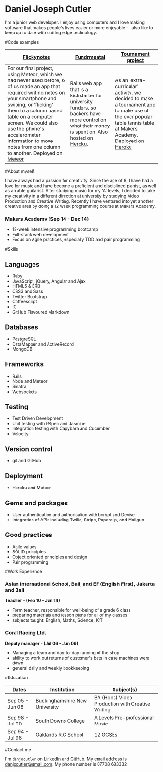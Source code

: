 Daniel Joseph Cutler
======================
I'm a junior web developer. I enjoy using computers and I love making software that makes people's lives easier or more enjoyable - I also like to keep up to date with cutting edge technology.

#Code examples


| [Flickynotes] | [Fundrmental] | [Tournament project] |
|-------------  |-------------  |-------------
| For our final project, using Meteor, which we had never used before, 6 of us made an app that required writing notes on your smartphone and swiping, or 'flicking' them to a column based table on a computer screen. We could also use the phone's accelerometer information to move notes from one column to another. Deployed on [Meteor](http://flickynotes.meteor.com) | Rails web app that is a kickstarter for university funders, so backers have more control on what their money is spent on. Also hosted on [Heroku](https://fundrmental.herokuapp.com). | As an 'extra-curricular' activity, we decided to make a tournament app to make use of the ever popular table tennis table at Makers Academy. Deployed on [Heroku](https://makersttt.herokuapp.com)

#About myself

I have always had a passion for creativity. Since the age of 8, I have had a love for music and have become a proficient and disciplined pianist, as well as an able guitarist. After studying music for my 'A' levels, I decided to take my creativity in a different direction at university by studying Video Production and Creative Writing. Recently I have ventured into yet another creative area by doing a 12 week programming course at Makers Academy. 

### Makers Academy (Sep 14 - Dec 14)
* 12-week intensive programming bootcamp
* Full-stack web development
* Focus on Agile practices, especially TDD and pair programming

#Skills
 
Languages
-----
* Ruby
* JavaScript, jQuery, Angular and Ajax
* HTML5 & ERB
* CSS3 and Sass
* Twitter Bootstrap
* Coffeescript
* IO
* GitHub Flavoured Markdown

Databases
---------
* PostgreSQL
* DataMapper and ActiveRecord
* MongoDB

Frameworks
----------
* Rails
* Node and Meteor
* Sinatra
* Websockets

Testing
-------
* Test­ Driven Development
* Unit testing with RSpec and Jasmine
* Integration testing with Capybara and Cucumber
* Velocity

Version control
---------------
* git and GitHub

Deployment
----------
* Heroku and Meteor

Gems and packages
----------------
* User authentication and authorisation with bcrypt and Devise
* Integration of APIs including Twilio, Stripe, Paperclip, and Mailgun

Good practices
--------------
* Agile values
* SOLID principles
* Object­ oriented principles and design
* Pair programming

#Work Experience

### Asian International School, Bali, and EF (English First), Jakarta and Bali
**Teacher - (Feb 10 - Jun 14)**
- Form teacher, responsible for well-being of a grade 6 class
- preparing materials and lesson plans for all of my classes
- subjects taught: English, Maths, Science, ICT

### Coral Racing Ltd.
**Deputy manager - (Jul 06 - Jun 09)**
- Managing a team and day-to-day running of the shop
- ability to work out returns of customer's bets in case machines were down
- general daily and weekly bookkeeping

#Education

|      Dates      |       Institution               |              Subject(s)                          |
| --------------- |---------------------------------|--------------------------------------------------|
| Sep 05 - Jun 08 | Buckinghamshire New University  | BA (Hons) Video Production with Creative Writing |
| Sep 98 - Jul 00 | South Downs College             | A Levels Pre-professional Music                  |
| Sep 94 - Jul 98 | Oaklands R.C School             | 12 GCSEs                                         |

#Contact me

I'm `danjocutler` on [LinkedIn] and [GitHub].
My email address is [danjocutler@gmail.com].
My phone number is 07708 683332

[LinkedIn]: http://www.linkedin.com/in/danjocutler
[GitHub]: http://www.github.com/danjocutler
[Makers Academy]: http://www.makersacademy.com
[danjocutler@gmail.com]: mailto:danjocutler@gmail.com

[Tournament project]: https://github.com/danjocutler/tournament_prog
[Fundrmental]: https://github.com/alexfakhri/University-Kickstarter
[Flickynotes]: https://github.com/karinnielsen/Final-Project-POSTit